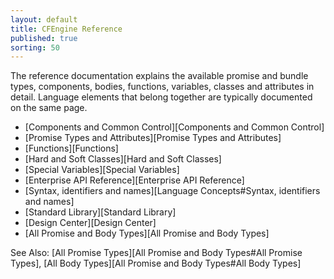 ```yaml
---
layout: default
title: CFEngine Reference 
published: true
sorting: 50
---
```


The reference documentation explains the available promise and bundle types, 
components, bodies, functions, variables, classes and attributes in detail. 
Language elements that belong together are typically documented on the same 
page.

* [Components and Common Control][Components and Common Control]
* [Promise Types and Attributes][Promise Types and Attributes]
* [Functions][Functions]
* [Hard and Soft Classes][Hard and Soft Classes]
* [Special Variables][Special Variables]
* [Enterprise API Reference][Enterprise API Reference]
* [Syntax, identifiers and names][Language Concepts#Syntax, identifiers and names]
* [Standard Library][Standard Library]
* [Design Center][Design Center]
* [All Promise and Body Types][All Promise and Body Types]

See Also: [All Promise Types][All Promise and Body Types#All Promise Types], [All Body Types][All Promise and Body Types#All Body Types]

